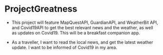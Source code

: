 # ProjectGreatness
- This project will feature MapQuestAPI, GuardianAPI, and WeatherBit API, and Covid19API to get the best relevant news and the weather, as well as updates on Covid19. This will be a breakfast companion app.

- As a traveller, I want to read the local news, and get the latest weather update. I want to be informed of Covid19 in my area.